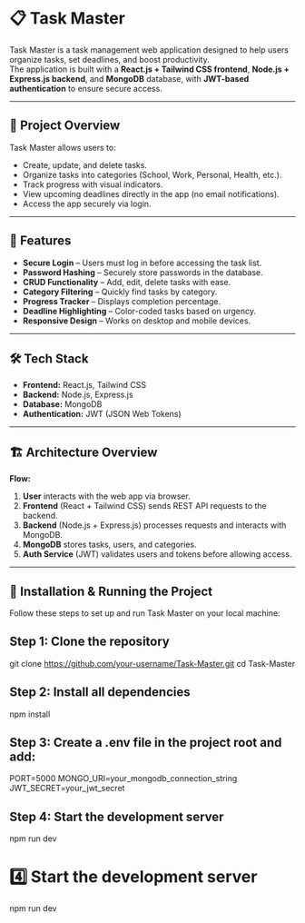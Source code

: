 # 📋 Task Master

Task Master is a task management web application designed to help users organize tasks, set deadlines, and boost productivity.  
The application is built with a **React.js + Tailwind CSS frontend**, **Node.js + Express.js backend**, and **MongoDB** database, with **JWT-based authentication** to ensure secure access.

---

## 📌 Project Overview
Task Master allows users to:
- Create, update, and delete tasks.
- Organize tasks into categories (School, Work, Personal, Health, etc.).
- Track progress with visual indicators.
- View upcoming deadlines directly in the app (no email notifications).
- Access the app securely via login.

---

## 🎯 Features
- **Secure Login** – Users must log in before accessing the task list.
- **Password Hashing** – Securely store passwords in the database.
- **CRUD Functionality** – Add, edit, delete tasks with ease.
- **Category Filtering** – Quickly find tasks by category.
- **Progress Tracker** – Displays completion percentage.
- **Deadline Highlighting** – Color-coded tasks based on urgency.
- **Responsive Design** – Works on desktop and mobile devices.

---

## 🛠️ Tech Stack
- **Frontend:** React.js, Tailwind CSS  
- **Backend:** Node.js, Express.js  
- **Database:** MongoDB  
- **Authentication:** JWT (JSON Web Tokens)  

---

## 🏗️ Architecture Overview
**Flow:**
1. **User** interacts with the web app via browser.  
2. **Frontend** (React + Tailwind CSS) sends REST API requests to the backend.  
3. **Backend** (Node.js + Express.js) processes requests and interacts with MongoDB.  
4. **MongoDB** stores tasks, users, and categories.  
5. **Auth Service** (JWT) validates users and tokens before allowing access.  

---

## 🚀 Installation & Running the Project

Follow these steps to set up and run Task Master on your local machine:

## Step 1: Clone the repository
git clone https://github.com/your-username/Task-Master.git
cd Task-Master

## Step 2: Install all dependencies
npm install

## Step 3: Create a .env file in the project root and add:
PORT=5000
MONGO_URI=your_mongodb_connection_string
JWT_SECRET=your_jwt_secret

## Step 4: Start the development server
npm run dev


# 4️⃣ Start the development server
npm run dev

